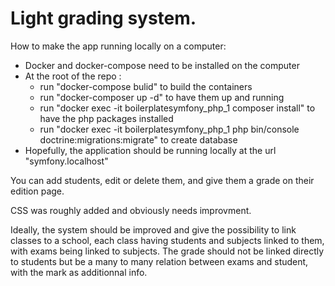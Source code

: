 Light grading system.
========================

How to make the app running locally on a computer:
- Docker and docker-compose need to be installed on the computer
- At the root of the repo : 
    - run "docker-compose bulid" to build the containers
    - run "docker-composer up -d" to have them up and running
    - run "docker exec -it boilerplatesymfony_php_1 composer install" to have the php packages installed
    - run "docker exec -it boilerplatesymfony_php_1 php bin/console doctrine:migrations:migrate" to create database
- Hopefully, the application should be running locally at the url "symfony.localhost"

You can add students, edit or delete them, and give them a grade on their edition page. 

CSS was roughly added and obviously needs improvment.

Ideally, the system should be improved and give the possibility to link classes to a school, each class having students and subjects linked to them, with exams being linked to subjects. The grade should not be linked directly to students but be a many to many relation between exams and student, with the mark as additionnal info.



